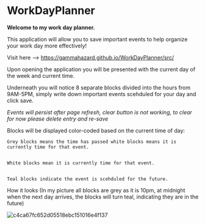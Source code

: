 # WorkDayPlanner
<b>Welcome to my work day planner.</b>

This application will allow you to save important events to help organize your work day more effectively!

Visit here --> https://gammahazard.github.io/WorkDayPlanner/src/


  Upon opening the application you will be presented with the current day of the week and current time.




  Underneath you will notice 8 separate blocks divided into the hours from 9AM-5PM, simply write down important events scehduled for your day and click save.

*Events will persist after page refresh, clear button is not working, to clear for now please delete entry and re-save*


  Blocks will be displayed color-coded based on the current time of day: 

    Grey blocks means the time has passed white blocks means it is currently time for that event.
   
   
    White blocks mean it is currently time for that event.
   
   
    Teal blocks indicate the event is scehduled for the future.
   
 
   
   
   
   
   
   
   
   
How it looks
(In my picture all blocks are grey as it is 10pm, at midnight when the next day arrives, the blocks will turn teal, indicating they are in the future)




![c4ca67fc652d05518ebc151016e4f137](https://user-images.githubusercontent.com/92896466/151646762-0157b2af-5d8c-459c-be22-1f7986f59f3c.png)

